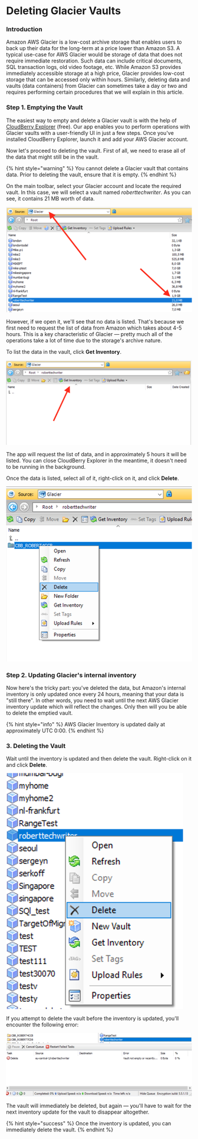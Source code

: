 # Deleting Glacier Vaults

### Introduction

Amazon AWS Glacier is a low-cost archive storage that enables users to back up their data for the long-term at a price lower than Amazon S3. A typical use-case for AWS Glacier would be storage of data that does not require immediate restoration. Such data can include critical documents, SQL transaction logs, old video footage, etc. While Amazon S3 provides immediately accessible storage at a high price, Glacier provides low-cost storage that can be accessed only within hours. Similarly, deleting data and vaults \(data containers\) from Glacier can sometimes take a day or two and requires performing certain procedures that we will explain in this article.

### Step 1. Emptying the Vault  

The easiest way to empty and delete a Glacier vault is with the help of [CloudBerry Explorer](https://www.cloudberrylab.com/explorer/amazon-s3.aspx) \(free\). Our app enables you to perform operations with Glacier vaults with a user-friendly UI in just a few steps. Once you've installed CloudBerry Explorer, launch it and add your AWS Glacier account. 

Now let's proceed to deleting the vault. First of all, we need to erase all of the data that might still be in the vault.

{% hint style="warning" %}
You cannot delete a Glacier vault that contains data. Prior to deleting the vault, ensure that it is empty.
{% endhint %}

On the main toolbar, select your Glacier account and locate the required vault. In this case, we will select a vault named _roberttechwriter_. As you can see, it contains 21 MB worth of data. 

![](../../../.gitbook/assets/screen-shot-2018-03-06-at-17.20.09.png)

However, if we open it, we'll see that no data is listed. That's because we first need to request the list of data from Amazon which takes about 4-5 hours. This is a key characteristic of Glacier — pretty much all of the operations take a lot of time due to the storage's archive nature. 

To list the data in the vault, click **Get Inventory**.

![](../../../.gitbook/assets/screen-shot-2018-03-06-at-18.43.49.png)

The app will request the list of data, and in approximately 5 hours it will be listed.  You can close CloudBerry Explorer in the meantime, it doesn't need to be running in the background. 

Once the data is listed, select all of it, right-click on it, and click **Delete**.

![](../../../.gitbook/assets/screen-shot-2018-03-06-at-19.32.40.png)

### Step 2. Updating Glacier's internal inventory

Now here's the tricky part: you've deleted the data, but Amazon's internal inventory is only updated once every 24 hours, meaning that your data is "still there". In other words, you need to wait until the next AWS Glacier inventory update which will reflect the changes. Only then will you be able to delete the emptied vault.

{% hint style="info" %}
AWS Glacier Inventory is updated daily at approximately UTC 0:00.
{% endhint %}

### 3. Deleting the Vault

Wait until the inventory is updated and then delete the vault. Right-click on it and click **Delete**.

![](../../../.gitbook/assets/screen-shot-2018-03-06-at-19.33.08.png)

If you attempt to delete the vault before the inventory is updated, you'll encounter the following error:

![](../../../.gitbook/assets/screen-shot-2018-03-06-at-19.34.57.png)

The vault will immediately be deleted, but again — you'll have to wait for the next inventory update for the vault to disappear altogether. 

{% hint style="success" %}
Once the inventory is updated, you can immediately delete the vault.
{% endhint %}

